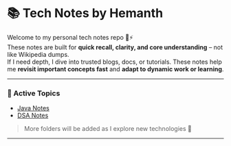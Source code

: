# 📚 Tech Notes by Hemanth

Welcome to my personal tech notes repo 🧠⚡  
These notes are built for **quick recall, clarity, and core understanding** – not like Wikipedia dumps.  
If I need depth, I dive into trusted blogs, docs, or tutorials. These notes help me **revisit important concepts fast** and **adapt to dynamic work or learning**.

---

### 🔹 Active Topics
- [Java Notes](./Java/README.md)
- [DSA Notes](./DSA/README.md)

> More folders will be added as I explore new technologies 🚀

---

